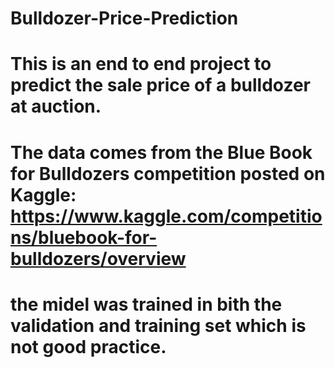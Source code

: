# Bulldozer-Price-Prediction
# This is an end to end project to predict the sale price of a bulldozer at auction.
# The data comes from the Blue Book for Bulldozers competition posted on Kaggle: https://www.kaggle.com/competitions/bluebook-for-bulldozers/overview 
# the midel was trained in bith the validation and training set which is not good practice. 